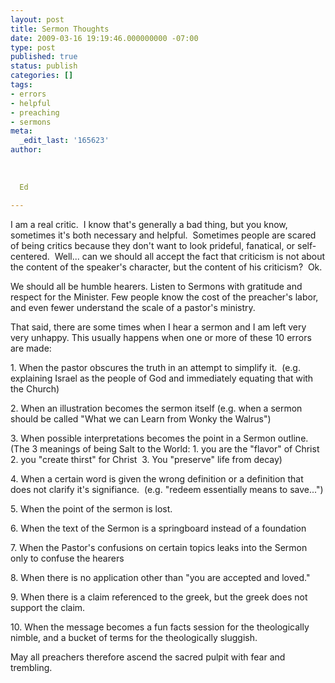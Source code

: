 ```yaml
---
layout: post
title: Sermon Thoughts
date: 2009-03-16 19:19:46.000000000 -07:00
type: post
published: true
status: publish
categories: []
tags:
- errors
- helpful
- preaching
- sermons
meta:
  _edit_last: '165623'
author:
  
  
  
  Ed
  
---
```

<p>I am a real critic.&nbsp; I know that's generally a bad thing, but you know, sometimes it's both necessary and helpful.&nbsp; Sometimes people are scared of being critics because they don't want to look prideful, fanatical, or self-centered.&nbsp; Well... can we should all accept the fact that criticism is not about the content of the speaker's character, but the content of his criticism?&nbsp; Ok.</p>
<p>We should all be humble hearers. Listen to Sermons with gratitude and respect for the Minister. Few people know the cost of the preacher's labor, and even fewer understand the scale of a pastor's ministry.</p>
<p>That said, there are some times when I hear a sermon and I am left very very unhappy. This usually happens when one or more of these 10 errors are made:</p>
<p>1. When the pastor obscures the truth in an attempt to simplify it.&nbsp; (e.g. explaining Israel as the people of God and immediately equating that with the Church)</p>
<p>2. When an illustration becomes the sermon itself (e.g. when a sermon should be called "What we can Learn from Wonky the Walrus")</p>
<p>3. When possible interpretations becomes the point in a Sermon outline. (The 3 meanings of being Salt to the World: 1. you are the "flavor" of Christ 2. you "create thirst" for Christ&nbsp; 3. You "preserve" life from decay)</p>
<p>4. When a certain word is given the wrong definition or a definition that does not clarify it's signifiance.&nbsp; (e.g. "redeem essentially means to save...")</p>
<p>5. When the point of the sermon is lost.</p>
<p>6. When the text of the Sermon is a springboard instead of a foundation</p>
<p>7. When the Pastor's confusions on certain topics leaks into the Sermon only to confuse the hearers</p>
<p>8. When there is no application other than "you are accepted and loved."</p>
<p>9. When there is a claim referenced to the greek, but the greek does not support the claim.</p>
<p>10. When the message becomes a fun facts session for the theologically nimble, and a bucket of terms for the theologically sluggish.</p>
<p></p>
<p> May all preachers therefore ascend the sacred pulpit with fear and trembling.&nbsp; </p>
